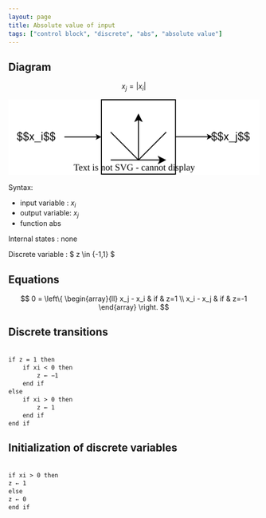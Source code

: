 ```yaml
---
layout: page
title: Absolute value of input
tags: ["control block", "discrete", "abs", "absolute value"]
---
```


## Diagram

$$  x_j = |x_i | $$

![absDiagram](/pages/models/controlBlocks/absoluteValue/absDiagram.svg)

Syntax:  

- input variable : $x_i$
- output variable: $x_j$
- function abs

Internal states : none

Discrete variable : $ z \in \{-1,1\} $

## Equations

$$
0 = \left\{
    \begin{array}{ll}
        x_j - x_i & if & z=1 \\
        x_i - x_j & if & z=-1
    \end{array}
\right.
$$

## Discrete transitions

```

if z = 1 then
    if xi < 0 then
        z ← −1
    end if
else
    if xi > 0 then
        z ← 1
    end if
end if
```

## Initialization of discrete variables

```

if xi > 0 then
z ← 1
else
z ← 0
end if
```
